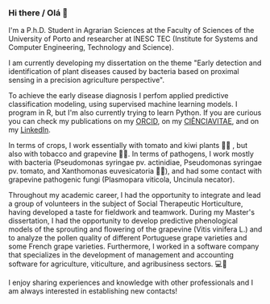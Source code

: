 ### Hi there / Olá 👋

I'm a P.h.D. Student in Agrarian Sciences at the Faculty of Sciences of the University of Porto and researcher at INESC TEC (Institute for Systems and Computer Engineering, Technology and Science).

I am currently developing my dissertation on the theme "Early detection and identification of plant diseases caused by bacteria based on proximal sensing in a precision agriculture perspective". 

To achieve the early disease diagnosis I perfom applied predictive classification modeling, using supervised machine learning models. I program in R, but I'm also currently trying to learn Python. If you are curious you can check my publications on my [ORCID](https://orcid.org/0000-0001-6809-008X), on my [CIÊNCIAVITAE](https://www.cienciavitae.pt//pt/AF1E-7ACE-E9E4), and on my [LinkedIn](https://www.linkedin.com/in/mafaldareispereira/).

In terms of crops, I work essentially with tomato and kiwi plants 🍅🥝 , but also with tobacco and grapevine 🌱🍇. In terms of pathogens, I work mostly with bacteria (Pseudomonas syringae pv. actinidiae, Pseudomonas syringae pv. tomato, and Xanthomonas euvesicatoria 🦠🧫), and had some contact with grapevine pathogenic fungi (Plasmopara viticola, Uncinula necator).

Throughout my academic career, I had the opportunity to integrate and lead a group of volunteers in the subject of Social Therapeutic Horticulture, having developed a taste for fieldwork and teamwork. During my Master's dissertation, I had the opportunity to develop predictive phenological models of the sprouting and flowering of the grapevine (Vitis vinifera L.) and to analyze the pollen quality of different Portuguese grape varieties and some French grape varieties. Furthermore, I worked in a software company that specializes in the development of management and accounting software for agriculture, viticulture, and agribusiness sectors. ‍💻💼

 I enjoy sharing experiences and knowledge with other professionals and I am always interested in establishing new contacts!






